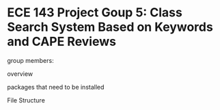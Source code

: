 # ECE 143 Project Goup 5: Class Search System Based on Keywords and CAPE Reviews 

group members:

overview

packages that need to be installed

File Structure



